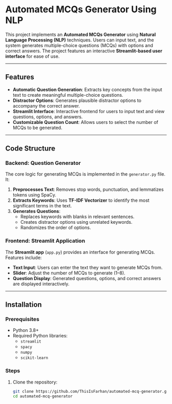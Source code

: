 # Automated MCQs Generator Using NLP  

This project implements an **Automated MCQs Generator** using **Natural Language Processing (NLP)** techniques. Users can input text, and the system generates multiple-choice questions (MCQs) with options and correct answers. The project features an interactive **Streamlit-based user interface** for ease of use.  

---

## Features  

- **Automatic Question Generation**: Extracts key concepts from the input text to create meaningful multiple-choice questions.  
- **Distractor Options**: Generates plausible distractor options to accompany the correct answer.  
- **Streamlit Interface**: Interactive frontend for users to input text and view questions, options, and answers.  
- **Customizable Question Count**: Allows users to select the number of MCQs to be generated.  

---

## Code Structure  

### Backend: Question Generator  

The core logic for generating MCQs is implemented in the `generator.py` file. It:  
1. **Preprocesses Text**: Removes stop words, punctuation, and lemmatizes tokens using SpaCy.  
2. **Extracts Keywords**: Uses **TF-IDF Vectorizer** to identify the most significant terms in the text.  
3. **Generates Questions**:  
   - Replaces keywords with blanks in relevant sentences.  
   - Creates distractor options using unrelated keywords.  
   - Randomizes the order of options.  

### Frontend: Streamlit Application  

The **Streamlit app** (`app.py`) provides an interface for generating MCQs. Features include:  
- **Text Input**: Users can enter the text they want to generate MCQs from.  
- **Slider**: Adjust the number of MCQs to generate (1–8).  
- **Question Display**: Generated questions, options, and correct answers are displayed interactively.  

---

## Installation  

### Prerequisites  

- Python 3.8+  
- Required Python libraries:  
  - `streamlit`  
  - `spacy`  
  - `numpy`  
  - `scikit-learn`  

### Steps  

1. Clone the repository:  
   ```bash
   git clone https://github.com/ThisIsFarhan/automated-mcq-generator.git
   cd automated-mcq-generator
